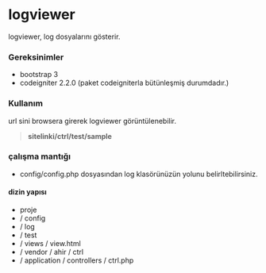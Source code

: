 
logviewer
=========
  logviewer, log dosyalarını gösterir.

### Gereksinimler
  * bootstrap 3
  * codeigniter 2.2.0 (paket codeigniterla bütünleşmiş durumdadır.)

### Kullanım
   url sini browsera girerek logviewer görüntülenebilir.
   > **sitelinki/ctrl/test/sample**
  
  
### çalışma mantığı 
  * config/config.php dosyasından log klasörünüzün yolunu belirltebilirsiniz.

#### dizin yapısı
* proje
* / config 
* / log
* / test
* / views / view.html
* / vendor / ahir / ctrl
* / application / controllers / ctrl.php

